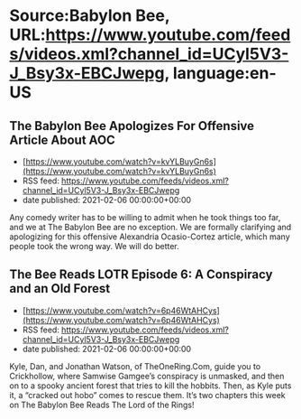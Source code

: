 # Source:Babylon Bee, URL:https://www.youtube.com/feeds/videos.xml?channel_id=UCyl5V3-J_Bsy3x-EBCJwepg, language:en-US

## The Babylon Bee Apologizes For Offensive Article About AOC
 - [https://www.youtube.com/watch?v=kvYLBuyGn6s](https://www.youtube.com/watch?v=kvYLBuyGn6s)
 - RSS feed: https://www.youtube.com/feeds/videos.xml?channel_id=UCyl5V3-J_Bsy3x-EBCJwepg
 - date published: 2021-02-06 00:00:00+00:00

Any comedy writer has to be willing to admit when he took things too far, and we at The Babylon Bee are no exception. We are formally clarifying and apologizing for this offensive Alexandria Ocasio-Cortez article, which many people took the wrong way. We will do better.

## The Bee Reads LOTR Episode 6: A Conspiracy and an Old Forest
 - [https://www.youtube.com/watch?v=6p46WtAHCys](https://www.youtube.com/watch?v=6p46WtAHCys)
 - RSS feed: https://www.youtube.com/feeds/videos.xml?channel_id=UCyl5V3-J_Bsy3x-EBCJwepg
 - date published: 2021-02-06 00:00:00+00:00

Kyle, Dan, and Jonathan Watson, of TheOneRing.Com, guide you to Crickhollow, where Samwise Gamgee’s conspiracy is unmasked, and then on to a spooky ancient forest that tries to kill the hobbits. Then, as Kyle puts it, a “cracked out hobo” comes to rescue them. It’s two chapters this week on The Babylon Bee Reads The Lord of the Rings!

